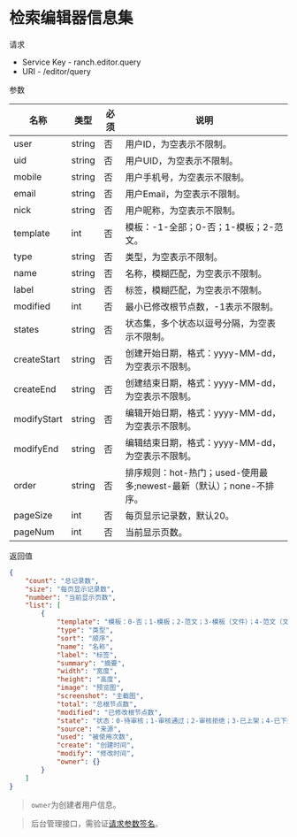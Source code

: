 # 检索编辑器信息集

请求
- Service Key - ranch.editor.query
- URI - /editor/query

参数

|名称|类型|必须|说明|
|---|---|---|---|
|user|string|否|用户ID，为空表示不限制。|
|uid|string|否|用户UID，为空表示不限制。|
|mobile|string|否|用户手机号，为空表示不限制。|
|email|string|否|用户Email，为空表示不限制。|
|nick|string|否|用户昵称，为空表示不限制。|
|template|int|否|模板：-1-全部；0-否；1-模板；2-范文。|
|type|string|否|类型，为空表示不限制。|
|name|string|否|名称，模糊匹配，为空表示不限制。|
|label|string|否|标签，模糊匹配，为空表示不限制。|
|modified|int|否|最小已修改根节点数，-1表示不限制。|
|states|string|否|状态集，多个状态以逗号分隔，为空表示不限制。|
|createStart|string|否|创建开始日期，格式：yyyy-MM-dd，为空表示不限制。|
|createEnd|string|否|创建结束日期，格式：yyyy-MM-dd，为空表示不限制。|
|modifyStart|string|否|编辑开始日期，格式：yyyy-MM-dd，为空表示不限制。|
|modifyEnd|string|否|编辑结束日期，格式：yyyy-MM-dd，为空表示不限制。|
|order|string|否|排序规则：hot-热门；used-使用最多;newest-最新（默认）；none-不排序。|
|pageSize|int|否|每页显示记录数，默认20。|
|pageNum|int|否|当前显示页数。|

返回值
```json
{
    "count": "总记录数",
    "size": "每页显示记录数",
    "number": "当前显示页数",
    "list": [
        {
            "template": "模板：0-否；1-模板；2-范文；3-模板（文件）；4-范文（文件）",
            "type": "类型",
            "sort": "顺序",
            "name": "名称",
            "label": "标签",
            "summary": "摘要",
            "width": "宽度",
            "height": "高度",
            "image": "预览图",
            "screenshot": "主截图",
            "total": "总根节点数",
            "modified": "已修改根节点数",
            "state": "状态：0-待审核；1-审核通过；2-审核拒绝；3-已上架；4-已下架；5-已删除",
            "source": "来源",
            "used": "被使用次数",
            "create": "创建时间",
            "modify": "修改时间",
            "owner": {}
        }
    ]
}
```

> `owner`为创建者用户信息。

> 后台管理接口，需验证[请求参数签名](https://github.com/heisedebaise/tephra/blob/master/tephra-ctrl/doc/sign.md)。
